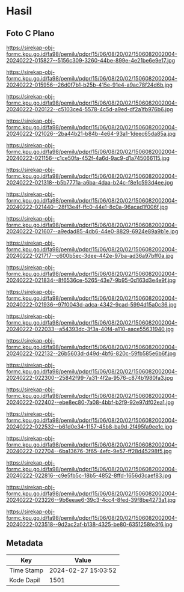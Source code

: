 # Hasil

## Foto C Plano

https://sirekap-obj-formc.kpu.go.id/fa98/pemilu/pdpr/15/06/08/20/02/1506082002004-20240222-015827--5156c309-3260-44be-899e-4e21be6e9e17.jpg

https://sirekap-obj-formc.kpu.go.id/fa98/pemilu/pdpr/15/06/08/20/02/1506082002004-20240222-015956--26d0f7b1-b25b-415e-91e4-a9ac78f24d6b.jpg

https://sirekap-obj-formc.kpu.go.id/fa98/pemilu/pdpr/15/06/08/20/02/1506082002004-20240222-020122--c5103ce4-5578-4c5d-a9ed-df2a1fb976b6.jpg

https://sirekap-obj-formc.kpu.go.id/fa98/pemilu/pdpr/15/06/08/20/02/1506082002004-20240222-021026--2ba44b21-b84b-4e64-93a1-1deec65da85a.jpg

https://sirekap-obj-formc.kpu.go.id/fa98/pemilu/pdpr/15/06/08/20/02/1506082002004-20240222-021156--c1ce50fa-452f-4a6d-9ac9-d1a745066115.jpg

https://sirekap-obj-formc.kpu.go.id/fa98/pemilu/pdpr/15/06/08/20/02/1506082002004-20240222-021318--b5b7771a-a6ba-4daa-b24c-f8e1c593d4ee.jpg

https://sirekap-obj-formc.kpu.go.id/fa98/pemilu/pdpr/15/06/08/20/02/1506082002004-20240222-021440--28f13e4f-ffc0-44e1-8c0a-96acad1f006f.jpg

https://sirekap-obj-formc.kpu.go.id/fa98/pemilu/pdpr/15/06/08/20/02/1506082002004-20240222-021607--a9edad85-4db6-44e0-8829-6924e89a9b1e.jpg

https://sirekap-obj-formc.kpu.go.id/fa98/pemilu/pdpr/15/06/08/20/02/1506082002004-20240222-021717--c600b5ec-3dee-442e-97ba-ad36a97bff0a.jpg

https://sirekap-obj-formc.kpu.go.id/fa98/pemilu/pdpr/15/06/08/20/02/1506082002004-20240222-021834--8f6536ce-5265-43e7-9b95-0d163d3e4e9f.jpg

https://sirekap-obj-formc.kpu.go.id/fa98/pemilu/pdpr/15/06/08/20/02/1506082002004-20240222-021936--97f0043d-adca-4342-9cad-5994d15a0c36.jpg

https://sirekap-obj-formc.kpu.go.id/fa98/pemilu/pdpr/15/06/08/20/02/1506082002004-20240222-022033--a54393dc-3f3a-40f4-a110-aace55631940.jpg

https://sirekap-obj-formc.kpu.go.id/fa98/pemilu/pdpr/15/06/08/20/02/1506082002004-20240222-022132--26b5603d-d49d-4bf6-820c-59fb585e6b6f.jpg

https://sirekap-obj-formc.kpu.go.id/fa98/pemilu/pdpr/15/06/08/20/02/1506082002004-20240222-022300--25842f99-7a31-4f2a-9576-c874b1980fa3.jpg

https://sirekap-obj-formc.kpu.go.id/fa98/pemilu/pdpr/15/06/08/20/02/1506082002004-20240222-022402--ebe8ec80-7a08-4bbf-b2f9-92e97df02ea1.jpg

https://sirekap-obj-formc.kpu.go.id/fa98/pemilu/pdpr/15/06/08/20/02/1506082002004-20240222-022532--b61d0e34-1157-45b8-ba9d-2f495fa9ee1c.jpg

https://sirekap-obj-formc.kpu.go.id/fa98/pemilu/pdpr/15/06/08/20/02/1506082002004-20240222-022704--6ba13676-3f65-4efc-9e57-ff28d45298f5.jpg

https://sirekap-obj-formc.kpu.go.id/fa98/pemilu/pdpr/15/06/08/20/02/1506082002004-20240222-022816--c9e5fb5c-18b5-4852-8ffd-1656d3caef83.jpg

https://sirekap-obj-formc.kpu.go.id/fa98/pemilu/pdpr/15/06/08/20/02/1506082002004-20240222-023226--9b6eeae6-39c3-4cc4-8fed-39f8be4273a1.jpg

https://sirekap-obj-formc.kpu.go.id/fa98/pemilu/pdpr/15/06/08/20/02/1506082002004-20240222-023518--9d2ac2af-b138-4325-be80-6351258fe3f6.jpg


## Metadata

| Key        | Value               |
| ---------- | ------------------- |
| Time Stamp | 2024-02-27 15:03:52 |
| Kode Dapil | 1501                |



